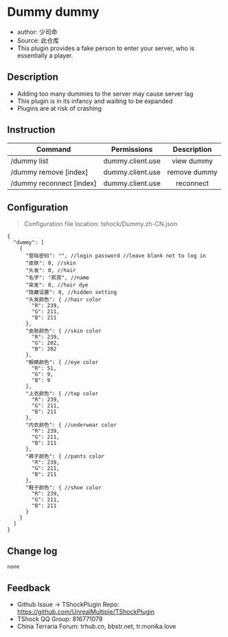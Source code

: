 # Dummy dummy

- author: 少司命
- Source: 此仓库
- This plugin provides a fake person to enter your server, who is essentially a player.


## Description
- Adding too many dummies to the server may cause server lag
- This plugin is in its infancy and waiting to be expanded
- Plugins are at risk of crashing


## Instruction
| Command           |        Permissions         |   Description   |
| -------------- | :-----------------: | :------: |
| /dummy list | dummy.client.use   | view dummy|
| /dummy remove [index] | dummy.client.use   | remove dummy|
| /dummy reconnect [index] | dummy.client.use   | reconnect |

## Configuration
> Configuration file location: tshock/Dummy.zh-CN.json
```json5
{
  "dummy": [
    {
      "登陆密码": "", //login password //leave blank not to log in
      "皮肤": 0, //skin
      "头发": 0, //hair
      "名字": "熙恩", //name
      "染发": 0, //hair dye
      "隐藏设置": 0, //hidden setting
      "头发颜色": { //hair color
        "R": 239,
        "G": 211,
        "B": 211
      },
      "皮肤颜色": { //skin color
        "R": 239,
        "G": 202,
        "B": 202
      },
      "眼睛颜色": { //eye color
        "R": 51,
        "G": 9,
        "B": 9
      },
      "上衣颜色": { //top color
        "R": 239,
        "G": 211,
        "B": 211
      },
      "内衣颜色": { //underwear color
        "R": 239,
        "G": 211,
        "B": 211
      },
      "裤子颜色": { //pants color
        "R": 239,
        "G": 211,
        "B": 211
      },
      "鞋子颜色": { //shoe color
        "R": 239,
        "G": 211,
        "B": 211
      }
    }
  ]
}
```

## Change log

```
none
```

## Feedback
- Github Issue -> TShockPlugin Repo: https://github.com/UnrealMultiple/TShockPlugin
- TShock QQ Group: 816771079
- China Terraria Forum: trhub.cn, bbstr.net, tr.monika.love
